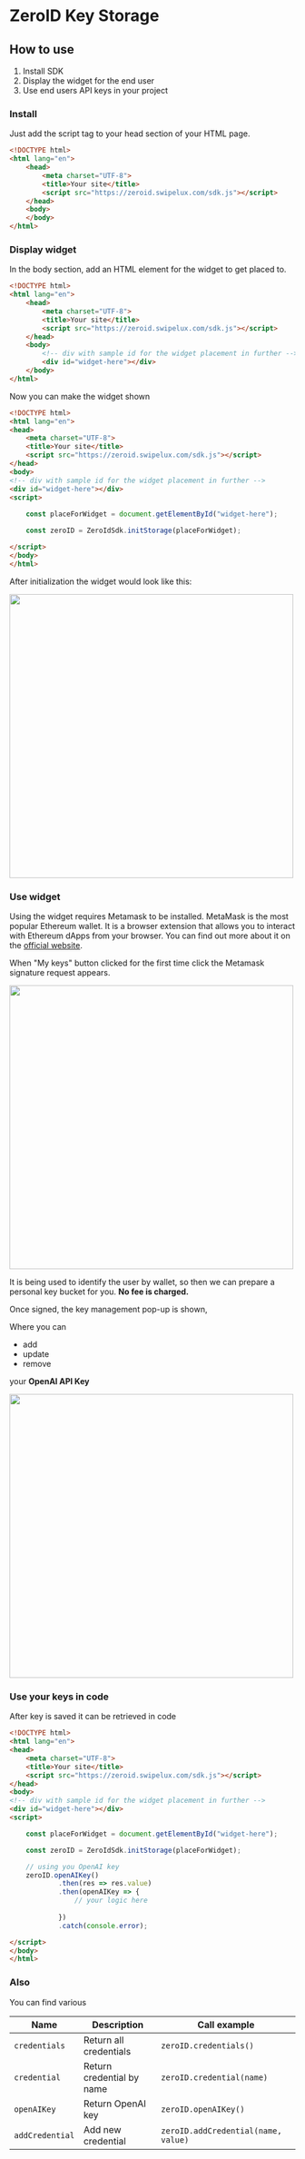 # ZeroID Key Storage

## How to use

1. Install SDK
2. Display the widget for the end user
3. Use end users API keys in your project

### Install

Just add the script tag to your head section of your HTML page.

```html
<!DOCTYPE html>
<html lang="en">
    <head>
        <meta charset="UTF-8">
        <title>Your site</title>
        <script src="https://zeroid.swipelux.com/sdk.js"></script>
    </head>
    <body>
    </body>
</html>

```

### Display widget

In the body section, add an HTML element for the widget to get placed to.

```html
<!DOCTYPE html>
<html lang="en">
    <head>
        <meta charset="UTF-8">
        <title>Your site</title>
        <script src="https://zeroid.swipelux.com/sdk.js"></script>
    </head>
    <body>
        <!-- div with sample id for the widget placement in further -->
        <div id="widget-here"></div>
    </body>
</html>
```

Now you can make the widget shown

```html
<!DOCTYPE html>
<html lang="en">
<head>
    <meta charset="UTF-8">
    <title>Your site</title>
    <script src="https://zeroid.swipelux.com/sdk.js"></script>
</head>
<body>
<!-- div with sample id for the widget placement in further -->
<div id="widget-here"></div>
<script>
    
    const placeForWidget = document.getElementById("widget-here");

    const zeroID = ZeroIdSdk.initStorage(placeForWidget);

</script>
</body>
</html>
```

After initialization the widget would look like this:

<img width="500px" src="zeroid/public/storage_1.png">

### Use widget

Using the widget requires Metamask to be installed. 
MetaMask is the most popular Ethereum wallet. It is a browser extension that allows you to interact with Ethereum dApps from your browser.
You can find out more about it on the [official website](https://metamask.io/).


When "My keys" button clicked for the first time click the Metamask signature request appears.

<img width="500px" src="zeroid/public/sigrequest.png">

It is being used to identify the user by wallet, so then we can prepare a personal key bucket for you. <b>No fee is charged.</b>

Once signed, the key management pop-up is shown,

Where you can

- add
- update
- remove 

your <b>OpenAI API Key</b>

<img width="500px" src="zeroid/public/storage_2.png">

### Use your keys in code

After key is saved it can be retrieved in code


```html
<!DOCTYPE html>
<html lang="en">
<head>
    <meta charset="UTF-8">
    <title>Your site</title>
    <script src="https://zeroid.swipelux.com/sdk.js"></script>
</head>
<body>
<!-- div with sample id for the widget placement in further -->
<div id="widget-here"></div>
<script>

    const placeForWidget = document.getElementById("widget-here");

    const zeroID = ZeroIdSdk.initStorage(placeForWidget);

    // using you OpenAI key
    zeroID.openAIKey()
            .then(res => res.value)
            .then(openAIKey => {
                // your logic here
                
            })
            .catch(console.error);

</script>
</body>
</html>
```

### Also 

You can find various

| Name            | Description               | Call example                        |
|-----------------|---------------------------|-------------------------------------|
| `credentials`   | Return all credentials    | `zeroID.credentials()`              |
| `credential`    | Return credential by name | `zeroID.credential(name)`           |
| `openAIKey`     | Return OpenAI key         | `zeroID.openAIKey()`                |
| `addCredential` | Add new credential        | `zeroID.addCredential(name, value)` |

